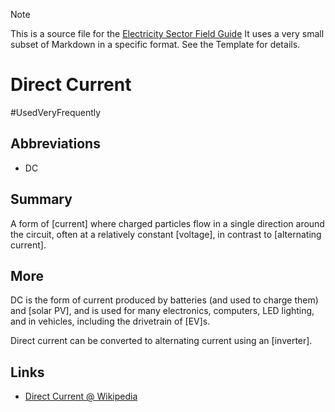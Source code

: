 > [!NOTE] 
> This is a source file for the [Electricity Sector Field Guide](https://grahamlea.github.io/Electricity-Sector-Field-Guide/)
> It uses a very small subset of Markdown in a specific format. See the Template for details.

# Direct Current
#UsedVeryFrequently

## Abbreviations
- DC


## Summary

A form of [current] where charged particles flow in a single direction around the circuit, often at a
relatively constant [voltage], in contrast to [alternating current].


## More

DC is the form of current produced by batteries (and used to charge them) and [solar PV], and is used
for many electronics, computers, LED lighting, and in vehicles, including the drivetrain of [EV]s.

Direct current can be converted to alternating current using an [inverter].


## Links
- [Direct Current @ Wikipedia](https://en.wikipedia.org/wiki/Direct_current)

